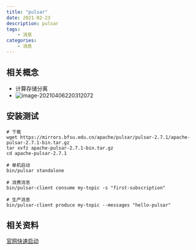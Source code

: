 ```yaml
---
title: "pulsar"
date: 2021-02-23
description: pulsar
tags:
    - 消息
categories:
    - 消息
---
```


## 相关概念

- 计算存储分离
- ![image-20210406220312072](https://fengzhenbing.github.io/img/picgo/image-20210406220312072.png)

## 安装测试

```shell
# 下载
wget https://mirrors.bfsu.edu.cn/apache/pulsar/pulsar-2.7.1/apache-pulsar-2.7.1-bin.tar.gz
tar xvfz apache-pulsar-2.7.1-bin.tar.gz
cd apache-pulsar-2.7.1

# 单机启动
bin/pulsar standalone

# 消费消息
bin/pulsar-client consume my-topic -s "first-subscription"

# 生产消息
bin/pulsar-client produce my-topic --messages "hello-pulsar"
```



## 相关资料

[官网快速启动](http://pulsar.apache.org/docs/zh-CN/standalone/)

